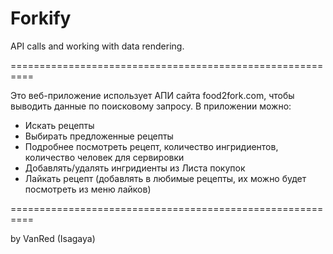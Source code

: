 # Forkify
API calls and working with data rendering.

==========================================================

Это веб-приложение использует АПИ сайта food2fork.com, чтобы выводить
данные по поисковому запросу. В приложении можно:
- Искать рецепты
- Выбирать предложенные рецепты
- Подробнее посмотреть рецепт, количество ингридиентов, количество человек для сервировки
- Добавлять/удалять ингридиенты из Листа покупок
- Лайкать рецепт (добавлять в любимые рецепты, их можно будет посмотреть из меню лайков)

==========================================================

by VanRed (Isagaya)
